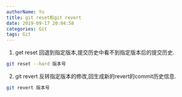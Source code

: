 ```yaml
---
authorName: Yu
title: git reset和git revert
date: 2019-09-17 20:04:58
categories: Git
tags: Git
---
```

1. get reset
回退到指定版本,提交历史中看不到指定版本后的提交历史.
```bash
git reset --hard 版本号
```
2. git revert
反转指定版本的修改,回生成新的revert的commit历史信息.
```bash
git revert 版本号
```

